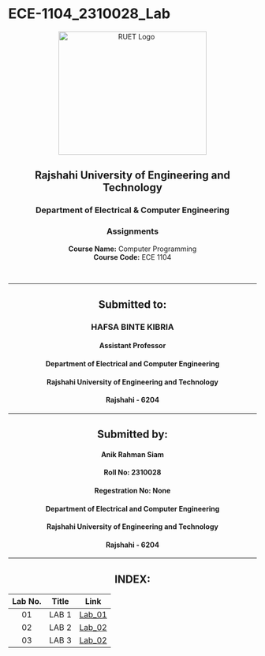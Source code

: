 # ECE-1104_2310028_Lab
<div align="center">

</div>

<p align="center">
  <img src="https://github.com/user-attachments/assets/18531be8-2a84-4bea-9027-5f1c40549dfa" alt="RUET Logo" style="width:300px;height:250px;">
</p>

<div align="center">
  
  ## **Rajshahi University of Engineering and Technology** <br> 
  ### **Department of Electrical & Computer Engineering**
  ### **Assignments**<br>
  **Course Name:** Computer Programming<br>
  **Course Code:** ECE 1104
</div>
<br>
<div align="center">

---  
##  Submitted to: 

### **HAFSA BINTE KIBRIA**
#### Assistant Professor
#### Department of Electrical and Computer Engineering
#### Rajshahi University of Engineering and Technology
#### Rajshahi - 6204

---

## Submitted by:

#### Anik Rahman Siam
#### Roll No: 2310028
#### Regestration No: None
#### Department of Electrical and Computer Engineering
#### Rajshahi University of Engineering and Technology
#### Rajshahi - 6204

---
</div>

<div align="center">
  
## INDEX:

| Lab No. | Title | Link |
| :---: | :---: | :---: |
| 01 |                    LAB 1                   | [Lab_01]( https://github.com/Nimda6720/ECE-1140_2310028/blob/main/link/Lab_01.md )
| 02 |                    LAB 2                   | [Lab_02](https://github.com/Nimda6720/ECE-1104_2310028/blob/main/link/lab_2.md )
| 03 |                    LAB 3                   | [Lab_02](https://github.com/Nimda6720/ECE-1104_2310028/blob/main/Lab_3.md)

</div>
